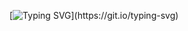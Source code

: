 [![Typing SVG](https://readme-typing-svg.herokuapp.com?font=Fira+Code&weight=600&duration=3000&pause=2000&color=34D399&background=99D45710&multiline=true&width=460&height=36&lines=Front-End+developer..)](https://git.io/typing-svg)
